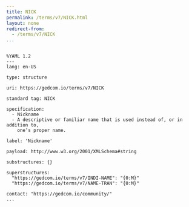 ```yaml
---
title: NICK
permalink: /terms/v7/NICK.html
layout: none
redirect-from:
  - /terms/v7/NICK
...
```


```

%YAML 1.2
---
lang: en-US

type: structure

uri: https://gedcom.io/terms/v7/NICK

standard tag: NICK

specification:
  - Nickname
  - A descriptive or familiar name that is used instead of, or in addition to,
    one’s proper name.

label: 'Nickname'

payload: http://www.w3.org/2001/XMLSchema#string

substructures: {}

superstructures:
  "https://gedcom.io/terms/v7/INDI-NAME": "{0:M}"
  "https://gedcom.io/terms/v7/NAME-TRAN": "{0:M}"

contact: "https://gedcom.io/community/"
...

```
